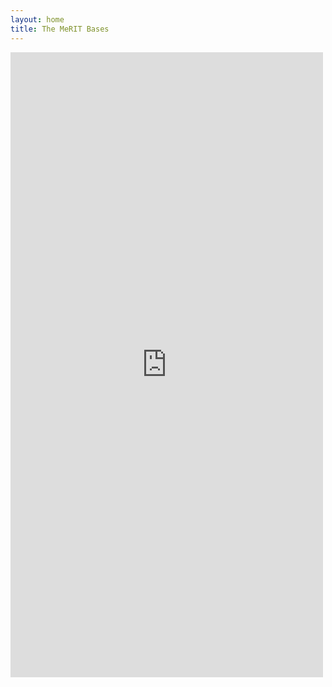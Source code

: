 ```yaml
---
layout: home
title: The MeRIT Bases
---
```


<iframe src = "https://edivimeycook.shinyapps.io/MeRIT_DNA/" style = "border:none; width:500px; height:1000px;"></iframe

